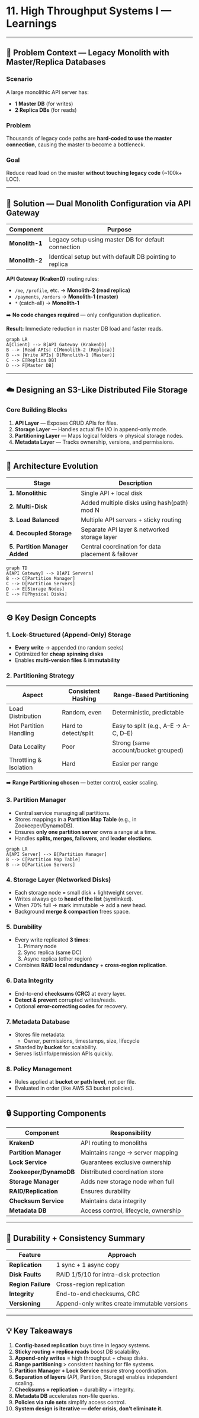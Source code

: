 # 11. High Throughput Systems I — Learnings

---

## 🧩 Problem Context — Legacy Monolith with Master/Replica Databases

### Scenario
A large monolithic API server has:
- **1 Master DB** (for writes)
- **2 Replica DBs** (for reads)

### Problem
Thousands of legacy code paths are **hard-coded to use the master connection**, causing the master to become a bottleneck.

### Goal
Reduce read load on the master **without touching legacy code** (~100k+ LOC).

---

## 🧠 Solution — Dual Monolith Configuration via API Gateway

| Component | Purpose |
|------------|----------|
| **Monolith-1** | Legacy setup using master DB for default connection |
| **Monolith-2** | Identical setup but with default DB pointing to replica |

**API Gateway (KrakenD)** routing rules:
- `/me`, `/profile`, etc. → **Monolith-2 (read replica)**
- `/payments`, `/orders` → **Monolith-1 (master)**
- `*` (catch-all) → **Monolith-1**

➡️ **No code changes required** — only configuration duplication.

**Result:** Immediate reduction in master DB load and faster reads.

```mermaid
graph LR
A[Client] --> B[API Gateway (KrakenD)]
B --> |Read APIs| C[Monolith-2 (Replica)]
B --> |Write APIs| D[Monolith-1 (Master)]
C --> E[Replica DB]
D --> F[Master DB]
```

---

## ☁️ Designing an S3-Like Distributed File Storage

### Core Building Blocks
1. **API Layer** — Exposes CRUD APIs for files.
2. **Storage Layer** — Handles actual file I/O in append-only mode.
3. **Partitioning Layer** — Maps logical folders → physical storage nodes.
4. **Metadata Layer** — Tracks ownership, versions, and permissions.

---

## 🧱 Architecture Evolution

| Stage | Description |
|--------|--------------|
| **1. Monolithic** | Single API + local disk |
| **2. Multi-Disk** | Added multiple disks using hash(path) mod N |
| **3. Load Balanced** | Multiple API servers + sticky routing |
| **4. Decoupled Storage** | Separate API layer & networked storage layer |
| **5. Partition Manager Added** | Central coordination for data placement & failover |

```mermaid
graph TD
A[API Gateway] --> B[API Servers]
B --> C[Partition Manager]
C --> D[Partition Servers]
D --> E[Storage Nodes]
E --> F[Physical Disks]
```

---

## ⚙️ Key Design Concepts

### 1. Lock-Structured (Append-Only) Storage
- **Every write** → appended (no random seeks)
- Optimized for **cheap spinning disks**
- Enables **multi-version files** & **immutability**

### 2. Partitioning Strategy
| Aspect | Consistent Hashing | Range-Based Partitioning |
|---------|--------------------|---------------------------|
| Load Distribution | Random, even | Deterministic, predictable |
| Hot Partition Handling | Hard to detect/split | Easy to split (e.g., A–E → A–C, D–E) |
| Data Locality | Poor | Strong (same account/bucket grouped) |
| Throttling & Isolation | Hard | Easier per range |

➡️ **Range Partitioning chosen** — better control, easier scaling.

### 3. Partition Manager
- Central service managing all partitions.
- Stores mappings in a **Partition Map Table** (e.g., in Zookeeper/DynamoDB).
- Ensures **only one partition server** owns a range at a time.
- Handles **splits, merges, failovers**, and **leader elections**.

```mermaid
graph LR
A[API Server] --> B[Partition Manager]
B --> C[Partition Map Table]
B --> D[Partition Servers]
```

### 4. Storage Layer (Networked Disks)
- Each storage node = small disk + lightweight server.
- Writes always go to **head of the list** (symlinked).
- When 70% full → mark immutable → add a new head.
- Background **merge & compaction** frees space.

### 5. Durability
- Every write replicated **3 times**:
  1. Primary node
  2. Sync replica (same DC)
  3. Async replica (other region)
- Combines **RAID local redundancy** + **cross-region replication**.

### 6. Data Integrity
- End-to-end **checksums (CRC)** at every layer.
- **Detect & prevent** corrupted writes/reads.
- Optional **error-correcting codes** for recovery.

### 7. Metadata Database
- Stores file metadata:
  - Owner, permissions, timestamps, size, lifecycle
- Sharded by **bucket** for scalability.
- Serves list/info/permission APIs quickly.

### 8. Policy Management
- Rules applied at **bucket or path level**, not per file.
- Evaluated in order (like AWS S3 bucket policies).

---

## 🔒 Supporting Components

| Component | Responsibility |
|------------|----------------|
| **KrakenD** | API routing to monoliths |
| **Partition Manager** | Maintains range → server mapping |
| **Lock Service** | Guarantees exclusive ownership |
| **Zookeeper/DynamoDB** | Distributed coordination store |
| **Storage Manager** | Adds new storage node when full |
| **RAID/Replication** | Ensures durability |
| **Checksum Service** | Maintains data integrity |
| **Metadata DB** | Access control, lifecycle, ownership |

---

## 🧮 Durability + Consistency Summary

| Feature | Approach |
|----------|-----------|
| **Replication** | 1 sync + 1 async copy |
| **Disk Faults** | RAID 1/5/10 for intra-disk protection |
| **Region Failure** | Cross-region replication |
| **Integrity** | End-to-end checksums, CRC |
| **Versioning** | Append-only writes create immutable versions |

---

## 💡 Key Takeaways

1. **Config-based replication** buys time in legacy systems.  
2. **Sticky routing + replica reads** boost DB scalability.  
3. **Append-only writes** = high throughput + cheap disks.  
4. **Range partitioning** > consistent hashing for file systems.  
5. **Partition Manager + Lock Service** ensure strong coordination.  
6. **Separation of layers** (API, Partition, Storage) enables independent scaling.  
7. **Checksums + replication** = durability + integrity.  
8. **Metadata DB** accelerates non-file queries.  
9. **Policies via rule sets** simplify access control.  
10. **System design is iterative — defer crisis, don’t eliminate it.**
